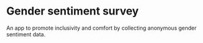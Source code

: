 # Gender sentiment survey

An app to promote inclusivity and comfort by collecting anonymous gender sentiment data.
